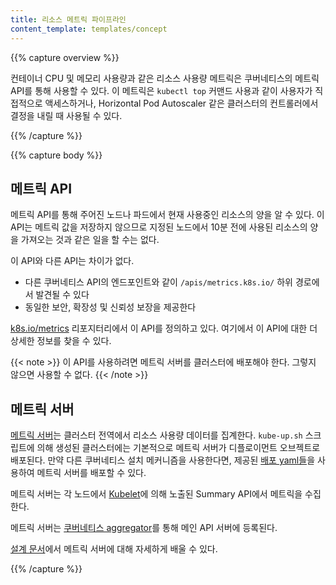 ```yaml
---
title: 리소스 메트릭 파이프라인
content_template: templates/concept
---
```


{{% capture overview %}}

컨테이너 CPU 및 메모리 사용량과 같은 리소스 사용량 메트릭은 
쿠버네티스의 메트릭 API를 통해 사용할 수 있다. 이 메트릭은 
`kubectl top` 커맨드 사용과 같이 사용자가 직접적으로 액세스하거나, 
Horizontal Pod Autoscaler 같은 클러스터의 컨트롤러에서 결정을 내릴 때 사용될 수 있다. 

{{% /capture %}}


{{% capture body %}}

## 메트릭 API

메트릭 API를 통해 주어진 노드나 파드에서 현재 사용중인 
리소스의 양을 알 수 있다. 이 API는 메트릭 값을 저장하지 
않으므로 지정된 노드에서 10분 전에 사용된 리소스의 양을 
가져오는 것과 같은 일을 할 수는 없다.

이 API와 다른 API는 차이가 없다.

- 다른 쿠버네티스 API의 엔드포인트와 같이 `/apis/metrics.k8s.io/` 하위 경로에서 발견될 수 있다
- 동일한 보안, 확장성 및 신뢰성 보장을 제공한다

[k8s.io/metrics](https://github.com/kubernetes/metrics/blob/master/pkg/apis/metrics/v1beta1/types.go) 
리포지터리에서 이 API를 정의하고 있다. 여기에서 이 API에 대한 더 상세한 정보를 찾을 수 있다.

{{< note >}}
이 API를 사용하려면 메트릭 서버를 클러스터에 배포해야 한다. 그렇지 않으면 사용할 수 없다.
{{< /note >}}

## 메트릭 서버

[메트릭 서버](https://github.com/kubernetes-incubator/metrics-server)는 클러스터 전역에서 리소스 사용량 데이터를 집계한다.
`kube-up.sh` 스크립트에 의해 생성된 클러스터에는 기본적으로 메트릭 서버가 
디플로이먼트 오브젝트로 배포된다. 만약 다른 쿠버네티스 설치 메커니즘을 사용한다면, 제공된 
[배포 yaml들](https://github.com/kubernetes-incubator/metrics-server/tree/master/deploy)을 사용하여 메트릭 서버를 배포할 수 있다.

메트릭 서버는 각 노드에서 [Kubelet](/docs/admin/kubelet/)에 의해 노출된 Summary API에서 메트릭을 수집한다.

메트릭 서버는 [쿠버네티스 aggregator](/docs/concepts/api-extension/apiserver-aggregation/)를 
통해 메인 API 서버에 등록된다.

[설계 문서](https://github.com/kubernetes/community/blob/master/contributors/design-proposals/instrumentation/metrics-server.md)에서 메트릭 서버에 대해 자세하게 배울 수 있다.

{{% /capture %}}
